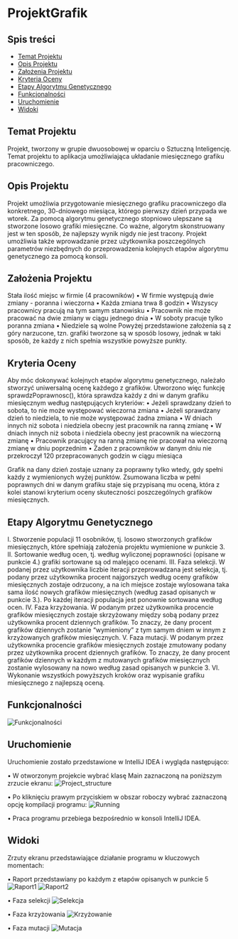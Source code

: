 # ProjektGrafik

## Spis treści
* [Temat Projektu](#Temat-Projektu)
* [Opis Projektu](#Opis-Projektu)
* [Założenia Projektu](#Założenia-Projektu)
* [Kryteria Oceny](#Kryteria-Oceny)
* [Etapy Algorytmu Genetycznego](#Etapy-Algorytmu-Gentycznego)
* [Funkcjonalności](#Funkcjonalności)
* [Uruchomienie](#Uruchomienie)
* [Widoki](#Widoki)

## Temat Projektu
Projekt, tworzony w grupie dwuosobowej w oparciu o Sztuczną Inteligencję. Temat projektu to aplikacja umożliwiająca układanie miesięcznego grafiku pracowniczego.

## Opis Projektu
Projekt umożliwia przygotowanie miesięcznego grafiku pracowniczego dla konkretnego, 30-dniowego miesiąca, którego pierwszy dzień przypada we wtorek.
Za pomocą algorytmu genetycznego stopniowo ulepszane są stworzone losowo grafiki miesięczne. Co ważne, algorytm skonstruowany jest w ten sposób, że najlepszy 
wynik nigdy nie jest tracony. Projekt umożliwia także wprowadzanie przez użytkownika poszczególnych parametrów niezbędnych do przeprowadzenia kolejnych etapów
algorytmu genetycznego za pomocą konsoli. 

## Założenia Projektu
Stała ilość miejsc w firmie (4 pracowników)
• W firmie występują dwie zmiany - poranna i wieczorna
• Każda zmiana trwa 8 godzin
• Wszyscy pracownicy pracują na tym samym stanowisku
• Pracownik nie może pracować na dwie zmiany w ciągu jednego dnia
• W soboty pracuje tylko poranna zmiana
• Niedziele są wolne
Powyżej przedstawione założenia są z góry narzucone, tzn. grafiki tworzone są w sposób losowy, jednak w taki sposób, że każdy z nich spełnia wszystkie powyższe punkty.

## Kryteria Oceny
Aby móc dokonywać kolejnych etapów algorytmu genetycznego, należało stworzyć uniwersalną ocenę każdego z grafików. Utworzono więc funkcję sprawdzPoprawnosc(), 
która sprawdza każdy z dni w danym grafiku miesięcznym według następujących kryteriów:
• Jeżeli sprawdzany dzień to sobota, to nie może występować wieczorna zmiana
• Jeżeli sprawdzany dzień to niedziela, to nie może występować żadna zmiana
• W dniach innych niż sobota i niedziela obecny jest pracownik na ranną zmianę
• W dniach innych niż sobota i niedziela obecny jest pracownik na wieczorną zmianę
• Pracownik pracujący na ranną zmianę nie pracował na wieczorną zmianę w dniu poprzednim
• Żaden z pracowników w danym dniu nie przekroczył 120 przepracowanych godzin w ciągu miesiąca

Grafik na dany dzień zostaje uznany za poprawny tylko wtedy, gdy spełni każdy z wymienionych wyżej punktów. Zsumowana liczba w pełni poprawnych dni w danym grafiku
staje się przypisaną mu oceną, która z kolei stanowi kryterium oceny skuteczności poszczególnych grafików miesięcznych.

## Etapy Algorytmu Genetycznego
I.    Stworzenie populacji 11 osobników, tj. losowo stworzonych grafików miesięcznych, które spełniają założenia projektu wymienione w punkcie 3.
II.   Sortowanie według ocen, tj. według wyliczonej poprawności (opisane w punkcie 4.) grafiki sortowane są od malejąco ocenami.
III.  Faza selekcji. W podanej przez użytkownika liczbie iteracji przeprowadzana jest selekcja, tj. podany przez użytkownika procent najgorszych według oceny 
      grafików miesięcznych zostaje odrzucony, a na ich miejsce zostaje wylosowana taka sama ilość nowych grafików miesięcznych (według zasad opisanych w punkcie 3.). 
      Po każdej iteracji populacja jest ponownie sortowana według ocen.
IV.   Faza krzyżowania. W podanym przez użytkownika procencie grafików miesięcznych zostaje skrzyżowany między sobą podany przez użytkownika procent dziennych
      grafików. To znaczy, że dany procent grafików dziennych zostanie “wymieniony” z tym samym dniem w innym z krzyżowanych grafików miesięcznych.
V.    Faza mutacji. W podanym przez użytkownika procencie grafików miesięcznych zostaje zmutowany podany przez użytkownika procent dziennych grafików. To znaczy, 
      że dany procent grafików dziennych w każdym z mutowanych grafików miesięcznych zostanie wylosowany na nowo według zasad opisanych w punkcie 3.
VI.   Wykonanie wszystkich powyższych kroków oraz wypisanie grafiku miesięcznego z najlepszą oceną.

## Funkcjonalności
![Funkcjonalności](Funkcjonalności_tab.PNG)

## Uruchomienie
Uruchomienie zostało przedstawione w IntelliJ IDEA i wygląda następująco: 

• W otworzonym projekcie wybrać klasę Main zaznaczoną na poniższym zrzucie ekranu: 
![Project_structure](Project_structure.PNG)

• Po kliknięciu prawym przyciskiem w obszar roboczy wybrać zaznaczoną opcję kompilacji programu:
![Running](Running.PNG)

• Praca programu przebiega bezpośrednio w konsoli IntelliJ IDEA. 

## Widoki
Zrzuty ekranu przedstawiające działanie programu w kluczowych momentach: 

• Raport przedstawiany po każdym z etapów opisanych w punkcie 5
![Raport1](Raport1.PNG)
![Raport2](Raport2.PNG)

• Faza selekcji 
![Selekcja](Selekcja.PNG)

• Faza krzyżowania 
![Krzyżowanie](Krzyżowanie.PNG)

• Faza mutacji 
![Mutacja](Mutacja.PNG)

